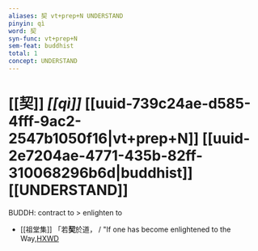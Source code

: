 ```yaml
---
aliases: 契 vt+prep+N UNDERSTAND
pinyin: qì
word: 契
syn-func: vt+prep+N
sem-feat: buddhist
total: 1
concept: UNDERSTAND 
---
```

# [[契]] *[[qì]]*  [[uuid-739c24ae-d585-4fff-9ac2-2547b1050f16|vt+prep+N]] [[uuid-2e7204ae-4771-435b-82ff-310068296b6d|buddhist]] [[UNDERSTAND]]
BUDDH: contract to > enlighten to
 - [[祖堂集]] 「若**契**於道， / "If one has become enlightened to the Way,[HXWD](https://hxwd.org/textview.html?location=KR6q0002_Yan_003-1144a.55)